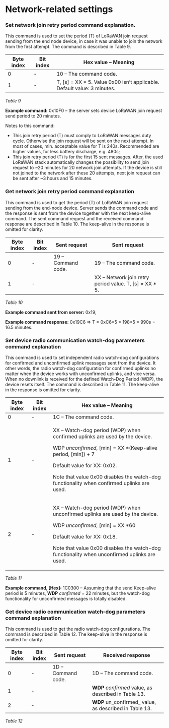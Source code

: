 # Network-related settings

### **Set network join retry period command explanation.** <a href="#set-network-join-retry-period-command-explanation" id="set-network-join-retry-period-command-explanation"></a>

This command is used to set the period (T) of LoRaWAN join request sending from the end node device, in case it was unable to join the network from the first attempt. The command is described in Table 9.

| **Byte index** | **Bit index** | **Hex value – Meaning**                                                   |
| -------------- | ------------- | ------------------------------------------------------------------------- |
| 0              | -             | 10 – The command code.                                                    |
| 1              | -             | T, \[s] = XX \* 5. Value 0x00 isn’t applicable. Default value: 3 minutes. |

_Table 9_

**Example command:** 0x10F0 – the server sets device LoRaWAN join request send period to 20 minutes.

&#x20;Notes to this command:

* This join retry period (T) must comply to LoRaWAN messages duty cycle. Otherwise the join request will be sent on the next attempt. In most of cases, min. acceptable value for T is 240s. Recommended are higher values, for less battery discharge, e.g. 480s;
* This join retry period (T) is for the first 15 sent messages. After, the used LoRaWAN stack automatically changes the possibility to send join request to \~20 minutes for 20 network join attempts. If the device is still not joined to the network after these 20 attempts, next join request can be sent after \~3 hours and 15 minutes.

### **Get network join retry period command explanation** <a href="#get-network-join-retry-period-command-explanation" id="get-network-join-retry-period-command-explanation"></a>

This command is used to get the period (T) of LoRaWAN join request sending from the end-node device. Server sends the command code and the response is sent from the device together with the next keep-alive command. The sent command request and the received command response are described in Table 10. The keep-alive in the response is omitted for clarity.

| **Byte index** | **Bit index** | **Sent request**   | **Sent request**                                         |
| -------------- | ------------- | ------------------ | -------------------------------------------------------- |
| 0              | -             | 19 – Command code. | 19 – The command code.                                   |
| 1              | -             | ​                  | XX – Network join retry period value. T, \[s] = XX \* 5. |

_Table 10_

**Example command sent from server:** 0x19;

**Example command response:** 0x19C6 => T = 0xC6\*5 = 198\*5 = 990s = 16.5 minutes.

### **Set device radio communication watch-dog parameters command explanation** <a href="#set-device-radio-communication-watch-dog-parameters-command-explanation" id="set-device-radio-communication-watch-dog-parameters-command-explanation"></a>

This command is used to set independent radio watch-dog configurations for confirmed and unconfirmed uplink messages sent from the device. It other words, the radio watch-dog configuration for confirmed uplinks no matter when the device works with unconfirmed uplinks, and vice versa. When no downlink is received for the defined Watch-Dog Period (WDP), the device resets itself. The command is described in Table 11. The keep-alive in the response is omitted for clarity.

| **Byte index** | **Bit index** | **Hex value – Meaning**                                                                                                                                                                                                                                                                         |
| -------------- | ------------- | ----------------------------------------------------------------------------------------------------------------------------------------------------------------------------------------------------------------------------------------------------------------------------------------------- |
| 0              | -             | 1C – The command code.                                                                                                                                                                                                                                                                          |
| 1              | -             | <p>XX – Watch-dog period (WDP) when confirmed uplinks are used by the device.</p><p>WDP <em>unconfirmed</em>, [min] = XX *(Keep-alive period, [min]) + 7</p><p>Default value for XX: 0x02.</p><p>Note that value 0x00 disables the watch-dog functionality when confirmed uplinks are used.</p> |
| 2              | -             | <p>XX – Watch-dog period (WDP) when unconfirmed uplinks are used by the device.</p><p>WDP <em>unconfirmed</em>, [min] = XX *60</p><p>Default value for XX: 0x18.</p><p>Note that value 0x00 disables the watch-dog functionality when unconfirmed uplinks are used.</p>                         |

_Table 11_

**Example command, \[Hex]:** 1C0300 – Assuming that the send Keep-alive period is 5 minutes, **WDP** _confirmed_ = 22 minutes, but the watch-dog functionality for unconfirmed messages is totally disabled.

### **Get device radio communication watch-dog parameters command explanation** <a href="#get-device-radio-communication-watch-dog-parameters-command-explanation" id="get-device-radio-communication-watch-dog-parameters-command-explanation"></a>

This command is used to get the radio watch-dog configurations. The command is described in Table 12. The keep-alive in the response is omitted for clarity.

| **Byte index** | **Bit index** | **Sent request**   | **Received response**                                  |
| -------------- | ------------- | ------------------ | ------------------------------------------------------ |
| 0              | -             | 1D – Command code. | 1D – The command code.                                 |
| 1              | -             | ​                  | **WDP** _confirmed_ value, as described in Table 13.   |
| 2              | -             | ​                  | **WDP** un_confirmed_ value, as described in Table 13. |

_Table 12_
